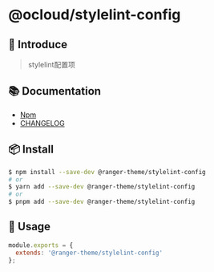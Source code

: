 # @ocloud/stylelint-config

## 🎉 Introduce

> stylelint配置项

## 📚 Documentation

- [Npm](https://www.npmjs.com/package/@ranger-theme/stylelint-config)
- [CHANGELOG](CHANGELOG.md)

## 📦 Install

```bash
$ npm install --save-dev @ranger-theme/stylelint-config
# or
$ yarn add --save-dev @ranger-theme/stylelint-config
# or
$ pnpm add --save-dev @ranger-theme/stylelint-config
```

## 🔨 Usage

```js
module.exports = {
  extends: '@ranger-theme/stylelint-config'
};
```
